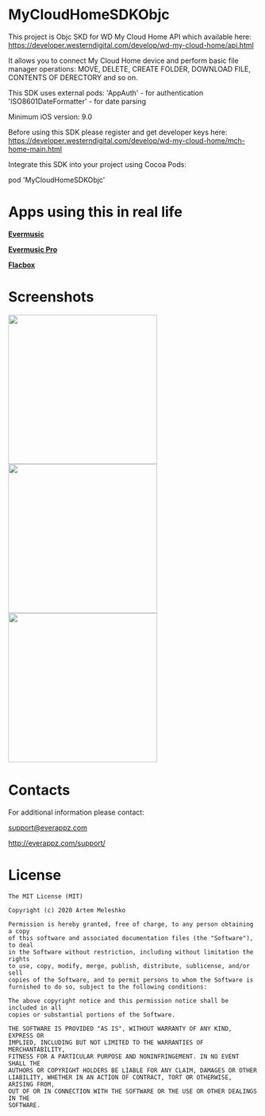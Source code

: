 # MyCloudHomeSDKObjc

This project is Objc SKD for WD My Cloud Home API which available here: https://developer.westerndigital.com/develop/wd-my-cloud-home/api.html

It allows you to connect My Cloud Home device and perform basic file manager operations: MOVE, DELETE, CREATE FOLDER, DOWNLOAD FILE, CONTENTS OF DERECTORY and so on.

This SDK uses external pods:
'AppAuth' - for authentication 
'ISO8601DateFormatter' - for date parsing

Minimum iOS version: 9.0

Before using this SDK please register and get developer keys here: https://developer.westerndigital.com/develop/wd-my-cloud-home/mch-home-main.html

Integrate this SDK into your project using Cocoa Pods:

pod 'MyCloudHomeSDKObjc'

# Apps using this in real life

[**Evermusic**](https://itunes.apple.com/us/app/evermusic/id885367198?ls=1&mt=8)

[**Evermusic Pro**](https://itunes.apple.com/us/app/evermusic-pro/id905746421?ls=1&mt=8)

[**Flacbox**](https://apps.apple.com/us/app/flacbox-flac-player-equalizer/id1097564256)


 # Screenshots
 <img src="https://github.com/leshkoapps/MyCloudHomeSDKObjc/blob/master/Screenshots/login_screen.png" width="300"><img src="https://github.com/leshkoapps/MyCloudHomeSDKObjc/blob/master/Screenshots/ask_permissions.png" width="300"><img src="https://github.com/leshkoapps/MyCloudHomeSDKObjc/blob/master/Screenshots/folder_content.png" width="300">
 
# Contacts
 
 For additional information please contact: 
 
 
 support@everappz.com
 
 
 http://everappz.com/support/
 
# License

```
The MIT License (MIT)

Copyright (c) 2020 Artem Meleshko

Permission is hereby granted, free of charge, to any person obtaining a copy
of this software and associated documentation files (the "Software"), to deal
in the Software without restriction, including without limitation the rights
to use, copy, modify, merge, publish, distribute, sublicense, and/or sell
copies of the Software, and to permit persons to whom the Software is
furnished to do so, subject to the following conditions:

The above copyright notice and this permission notice shall be included in all
copies or substantial portions of the Software.

THE SOFTWARE IS PROVIDED "AS IS", WITHOUT WARRANTY OF ANY KIND, EXPRESS OR
IMPLIED, INCLUDING BUT NOT LIMITED TO THE WARRANTIES OF MERCHANTABILITY,
FITNESS FOR A PARTICULAR PURPOSE AND NONINFRINGEMENT. IN NO EVENT SHALL THE
AUTHORS OR COPYRIGHT HOLDERS BE LIABLE FOR ANY CLAIM, DAMAGES OR OTHER
LIABILITY, WHETHER IN AN ACTION OF CONTRACT, TORT OR OTHERWISE, ARISING FROM,
OUT OF OR IN CONNECTION WITH THE SOFTWARE OR THE USE OR OTHER DEALINGS IN THE
SOFTWARE.
```
